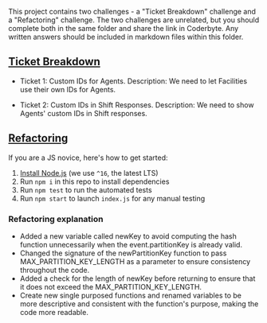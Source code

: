 This project contains two challenges - a "Ticket Breakdown" challenge and a
"Refactoring" challenge. The two challenges are unrelated, but you should
complete both in the same folder and share the link in Coderbyte. Any written
answers should be included in markdown files within this folder.

## [Ticket Breakdown](Ticket_Breakdown.md)

- Ticket 1: Custom IDs for Agents. Description: We need to let Facilities use
  their own IDs for Agents.

- Ticket 2: Custom IDs in Shift Responses. Description: We need to show Agents'
  custom IDs in Shift responses.

## [Refactoring](Refactoring.md)

If you are a JS novice, here's how to get started:

1. [Install Node.js](https://nodejs.org/en/download/) (we use `^16`, the latest
   LTS)
2. Run `npm i` in this repo to install dependencies
3. Run `npm test` to run the automated tests
4. Run `npm start` to launch `index.js` for any manual testing

### Refactoring explanation

- Added a new variable called newKey to avoid computing the hash function
  unnecessarily when the event.partitionKey is already valid.
- Changed the signature of the newPartitionKey function to pass
  MAX_PARTITION_KEY_LENGTH as a parameter to ensure consistency throughout the
  code.
- Added a check for the length of newKey before returning to ensure that it does
  not exceed the MAX_PARTITION_KEY_LENGTH.
- Create new single purposed functions and renamed variables to be more
  descriptive and consistent with the function's purpose, making the code more
  readable.
